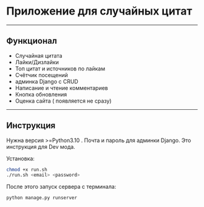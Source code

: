 # Приложение для случайных цитат

---

## Функционал

- Случайная цитата
- Лайки/Дизлайки
- Топ цитат и источников по лайкам
- Счётчик посещений
- админка Django с CRUD
- Написание и чтение комментариев
- Кнопка обновления
- Оценка сайта ( появляется не сразу)

---

## Инструкция

Нужна версия >=Python3.10 . Почта и пароль для админки Django. Это инструкция для Dev мода.

Установка:
```bash
chmod +x run.sh
./run.sh <email> <password>
```
После этого запуск сервера с терминала:
```
python manage.py runserver
```